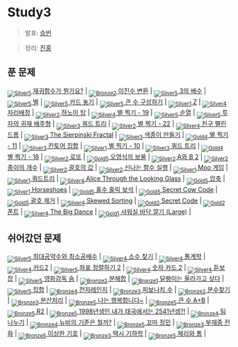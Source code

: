 <!-- tier 리스트 S -->
[Unrated]: https://user-images.githubusercontent.com/33937365/126247607-85783912-c11a-4d50-ac36-8cc7dcb75cd2.png
[Bronze5]: https://user-images.githubusercontent.com/33937365/126247611-e362d727-17a4-4737-a232-5827e185ab7c.png
[Bronze4]: https://user-images.githubusercontent.com/33937365/126247612-89cbc675-e1d4-43a2-950b-1cb014dca697.png
[Bronze3]: https://user-images.githubusercontent.com/33937365/126247613-b8408610-7bc4-40f8-804f-a30a45ddbb68.png
[Bronze2]: https://user-images.githubusercontent.com/33937365/126247614-d85dc6ff-a520-4c00-82bd-eb593b156bd8.png
[Bronze1]: https://user-images.githubusercontent.com/33937365/126247616-04b2ab30-9891-4b7b-8cb4-38e99b97e834.png
[Silver5]: https://user-images.githubusercontent.com/33937365/126247618-38c5c905-672b-4d75-808e-8a7d45ea577d.png
[Silver4]: https://user-images.githubusercontent.com/33937365/126247620-ba2d1b96-b0aa-4b88-80c5-71569c69bbc3.png
[Silver3]: https://user-images.githubusercontent.com/33937365/126247621-1b55b7f4-3a79-4348-8a63-f00c1813853e.png
[Silver2]: https://user-images.githubusercontent.com/33937365/126247622-a83b30a9-6618-4593-b775-6f6730afd3f6.png
[Silver1]: https://user-images.githubusercontent.com/33937365/126247625-8d82f8ab-6f95-4ef8-a243-be31f548596e.png
[Gold5]: https://user-images.githubusercontent.com/33937365/126247627-2979d4d5-915a-4c4e-adb7-c171f9bafe28.png
[Gold4]: https://user-images.githubusercontent.com/33937365/126247629-b24e1e24-4579-450f-bc3c-f166361091dd.png
[Gold3]: https://user-images.githubusercontent.com/33937365/126247630-80fb15af-debc-451d-a937-6c9c6bfa693b.png
[Gold2]: https://user-images.githubusercontent.com/33937365/126247633-7112f6a6-57da-4d1d-953f-5414ba8ffc3d.png
[Gold1]: https://user-images.githubusercontent.com/33937365/126247635-42bd3af9-e129-4379-b44a-22d75de3def6.png
[Platinum5]: https://user-images.githubusercontent.com/33937365/126247636-763e3bc4-43a9-4724-8ce1-c2288aecb636.png
[Platinum4]: https://user-images.githubusercontent.com/33937365/126247637-af30d243-2771-4966-b0bb-0901b9fd4989.png
[Platinum3]: https://user-images.githubusercontent.com/33937365/126247640-cfd654db-86d8-42a9-8d1b-0f3494758330.png
[Platinum2]: https://user-images.githubusercontent.com/33937365/126247641-3e60e9a6-5116-4005-a87d-bfb59969c87a.png
[Platinum1]: https://user-images.githubusercontent.com/33937365/126247643-23bba5ac-52c4-442a-a88a-2eb8998f6446.png
[Diamond5]: https://user-images.githubusercontent.com/33937365/126247645-870445bf-25d9-45ce-9c07-a25949ffad21.png
[Diamond4]: https://user-images.githubusercontent.com/33937365/126247646-b2d7e328-c205-448d-a5bf-c6294c07edaa.png
[Diamond3]: https://user-images.githubusercontent.com/33937365/126247647-db568f94-882f-410c-bd1b-63d49c87623c.png
[Diamond2]: https://user-images.githubusercontent.com/33937365/126247648-52f92f07-0fb9-4b1d-a344-6e9b81d81044.png
[Diamond1]: https://user-images.githubusercontent.com/33937365/126247649-4d068f63-f5e1-40df-910e-dceeb2b7de99.png
[Ruby5]: https://user-images.githubusercontent.com/33937365/126247652-94013ea7-9a96-4068-b922-01535c85801d.png
[Ruby4]: https://user-images.githubusercontent.com/33937365/126247655-a10f7077-6341-416e-938c-b500b7022aca.png
[Ruby3]: https://user-images.githubusercontent.com/33937365/126247656-d0e16a36-5080-4585-a465-4e4f5302beef.png
[Ruby2]: https://user-images.githubusercontent.com/33937365/126247659-1d249660-02a2-4a95-966f-074f99df70fe.png
[Ruby1]: https://user-images.githubusercontent.com/33937365/126247660-8e0d236d-eaef-42b3-8983-28f9e6c94ff9.png
<!-- tier 리스트 E -->

# Study3
> 발표: [승빈](reference/wsb.pdf)

> 정리: [진홍](reference/kjh.pdf)

## 푼 문제
[<sub>![Silver5]</sub> 재귀함수가 뭔가요?](https://www.acmicpc.net/problem/17478) |
[<sub>![Bronze2]</sub> 이진수 변환](https://www.acmicpc.net/problem/10829) |
[<sub>![Silver5]</sub> 3의 배수](https://www.acmicpc.net/problem/1769) |
[<sub>![Silver5]</sub> 별](https://www.acmicpc.net/problem/16505) |
[<sub>![Silver5]</sub> 카드 놓기](https://www.acmicpc.net/problem/5568) |
[<sub>![Silver5]</sub> 큰 수 구성하기](https://www.acmicpc.net/problem/18511) |
[<sub>![Silver1]</sub> Z](https://www.acmicpc.net/problem/1074) |
[<sub>![Silver4]</sub> 자리배정](https://www.acmicpc.net/problem/10157) |
[<sub>![Silver2]</sub> 하노이 탑](https://www.acmicpc.net/problem/1914) |
[<sub>![Silver4]</sub> 별 찍기 - 19](https://www.acmicpc.net/problem/10994) |
[<sub>![Silver5]</sub> 순열](https://www.acmicpc.net/problem/9742) |
[<sub>![Silver5]</sub> 투자의 귀재 배주형](https://www.acmicpc.net/problem/19947) |
[<sub>![Silver3]</sub> 쿼드 트리](https://www.acmicpc.net/problem/6576) |
[<sub>![Silver2]</sub> 별 찍기 - 22](https://www.acmicpc.net/problem/10997) |
[<sub>![Silver4]</sub> 친구 팰린드롬](https://www.acmicpc.net/problem/15270) |
[<sub>![Silver3]</sub> The Sierpinski Fractal](https://www.acmicpc.net/problem/6555) |
[<sub>![Silver3]</sub> 색종이 만들기](https://www.acmicpc.net/problem/2630) |
[<sub>![Gold4]</sub> 별 찍기 - 11](https://www.acmicpc.net/problem/2448) |
[<sub>![Silver3]</sub> 칸토어 집합](https://www.acmicpc.net/problem/4779) |
[<sub>![Silver1]</sub> 별 찍기 - 10](https://www.acmicpc.net/problem/2447) |
[<sub>![Silver3]</sub> 쿼드 트리](https://www.acmicpc.net/problem/6580) |
[<sub>![Gold4]</sub> 별 찍기 - 18](https://www.acmicpc.net/problem/10993) |
[<sub>![Silver2]</sub> 로또](https://www.acmicpc.net/problem/6603) |
[<sub>![Gold5]</sub> 오영식의 보물](https://www.acmicpc.net/problem/1631) |
[<sub>![Silver2]</sub> A와 B 2](https://www.acmicpc.net/problem/12919) |
[<sub>![Silver2]</sub> 종이의 개수](https://www.acmicpc.net/problem/1780) |
[<sub>![Silver2]</sub> 괄호의 값](https://www.acmicpc.net/problem/2504) |
[<sub>![Silver2]</sub> 신나는 함수 실행](https://www.acmicpc.net/problem/9184) |
[<sub>![Silver1]</sub> Moo 게임](https://www.acmicpc.net/problem/5904) |
[<sub>![Silver1]</sub> 쿼드트리](https://www.acmicpc.net/problem/1992) |
[<sub>![Silver4]</sub> Alice Through the Looking Glass](https://www.acmicpc.net/problem/6785) |
[<sub>![Gold5]</sub> 압축](https://www.acmicpc.net/problem/1662) |
[<sub>![Silver1]</sub> Horseshoes](https://www.acmicpc.net/problem/5876) |
[<sub>![Gold5]</sub> 홀수 홀릭 보석](https://www.acmicpc.net/problem/20164) |
[<sub>![Gold5]</sub> Secret Cow Code](https://www.acmicpc.net/problem/14454) |
[<sub>![Gold5]</sub> 괄호 제거](https://www.acmicpc.net/problem/2800) |
[<sub>![Silver4]</sub> Skewed Sorting](https://www.acmicpc.net/problem/5985) |
[<sub>![Gold2]</sub> Secret Code](https://www.acmicpc.net/problem/9994) |
[<sub>![Gold2]</sub> 폰트](https://www.acmicpc.net/problem/9997) |
[<sub>![Silver4]</sub> The Big Dance](https://www.acmicpc.net/problem/6012) |
[<sub>![Gold1]</sub> 샤워실 바닥 깔기 (Large)](https://www.acmicpc.net/problem/14601) |

## 쉬어갔던 문제
[<sub>![Silver5]</sub> 최대공약수와 최소공배수](https://www.acmicpc.net/problem/2609) |
[<sub>![Silver4]</sub> 소수 찾기](https://www.acmicpc.net/problem/1978) |
[<sub>![Silver4]</sub> 통계학](https://www.acmicpc.net/problem/2108) |
[<sub>![Silver4]</sub> 카드2](https://www.acmicpc.net/problem/2164) |
[<sub>![Silver5]</sub> 좌표 정렬하기 2](https://www.acmicpc.net/problem/11651) |
[<sub>![Silver4]</sub> 숫자 카드 2](https://www.acmicpc.net/problem/10816) |
[<sub>![Silver4]</sub> 듣보잡](https://www.acmicpc.net/problem/1764) |
[<sub>![Silver5]</sub> 영화감독 숌](https://www.acmicpc.net/problem/1436) |
[<sub>![Bronze2]</sub> 분해합](https://www.acmicpc.net/problem/2231) |
[<sub>![Bronze1]</sub> 달팽이는 올라가고 싶다](https://www.acmicpc.net/problem/2869) |
[<sub>![Silver5]</sub> 집합](https://www.acmicpc.net/problem/11723) |
[<sub>![Bronze4]</sub> 전자레인지](https://www.acmicpc.net/problem/10162) |
[<sub>![Bronze3]</sub> 피보나치 수](https://www.acmicpc.net/problem/2747) |
[<sub>![Bronze2]</sub> 분수찾기](https://www.acmicpc.net/problem/1193) |
[<sub>![Bronze3]</sub> 분산처리](https://www.acmicpc.net/problem/1009) |
[<sub>![Bronze5]</sub> 나는 행복합니다~](https://www.acmicpc.net/problem/14652) |
[<sub>![Bronze5]</sub> 큰 수 A+B](https://www.acmicpc.net/problem/10757) |
[<sub>![Bronze5]</sub> R2](https://www.acmicpc.net/problem/3046) |
[<sub>![Bronze5]</sub> 1998년생인 내가 태국에서는 2541년생?!](https://www.acmicpc.net/problem/18108) |
[<sub>![Bronze4]</sub> 팀 나누기](https://www.acmicpc.net/problem/13866) |
[<sub>![Bronze4]</sub> 뉴비의 기준은 뭘까?](https://www.acmicpc.net/problem/19944) |
[<sub>![Bronze5]</sub> 꼬마 정민](https://www.acmicpc.net/problem/11382) |
[<sub>![Bronze3]</sub> 부재중 전화](https://www.acmicpc.net/problem/1333) |
[<sub>![Bronze5]</sub> 이상한 기호](https://www.acmicpc.net/problem/15964) |
[<sub>![Bronze3]</sub> 택시 기하학](https://www.acmicpc.net/problem/3053) |
[<sub>![Bronze5]</sub> 제리와 톰](https://www.acmicpc.net/problem/16430) |